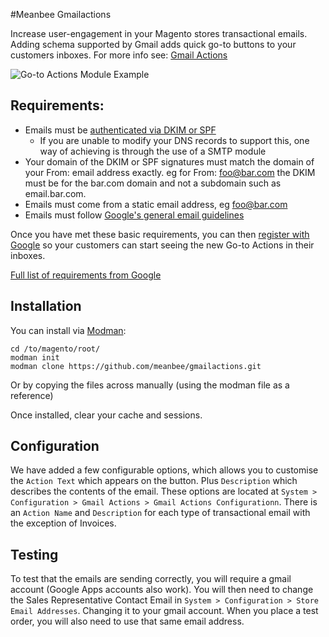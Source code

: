 #Meanbee Gmailactions

Increase user-engagement in your Magento stores transactional emails. Adding schema supported by Gmail adds quick go-to buttons to your customers inboxes. For more info see: [Gmail Actions](https://developers.google.com/gmail/actions/)

![Go-to Actions Module Example](http://cl.ly/image/3d170G1c3E1x/Screenshot%202014-01-29%2015.58.14.png)

## Requirements:

- Emails must be [authenticated via DKIM or SPF](https://support.google.com/mail/answer/180707?hl=en)
	- If you are unable to modify your DNS records to support this, one way of achieving is through the use of a SMTP module
- Your domain of the DKIM or SPF signatures must match the domain of your From: email address exactly. eg for From: foo@bar.com the DKIM must be for the bar.com domain and not a subdomain such as email.bar.com.
- Emails must come from a static email address, eg foo@bar.com
- Emails must follow [Google's general email guidelines](https://support.google.com/mail/answer/81126?hl=en)


Once you have met these basic requirements, you can then [register with Google](https://developers.google.com/gmail/actions/registering-with-google) so your customers can start seeing the new Go-to Actions in their inboxes.


[Full list of requirements from Google](https://developers.google.com/gmail/actions/registering-with-google)


## Installation

You can install via [Modman](https://github.com/colinmollenhour/modman):

	cd /to/magento/root/
	modman init
	modman clone https://github.com/meanbee/gmailactions.git

Or by copying the files across manually (using the modman file as a reference)

Once installed, clear your cache and sessions.

## Configuration

We have added a few configurable options, which allows you to customise the `Action Text` which appears on the button. Plus `Description` which describes the contents of the email. These options are located at `System > Configuration > Gmail Actions > Gmail Actions Configurationn`. There is an `Action Name` and `Description` for each type of transactional email with the exception of Invoices.

## Testing

To test that the emails are sending correctly, you will require a gmail account (Google Apps accounts also work). You will then need to change the Sales Representative Contact Email in `System > Configuration > Store Email Addresses`. Changing it to your gmail account. When you place a test order, you will also need to use that same email address.
